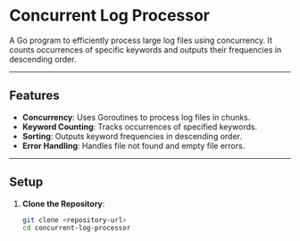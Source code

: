 # Concurrent Log Processor

A Go program to efficiently process large log files using concurrency. It counts occurrences of specific keywords and outputs their frequencies in descending order.

---

## Features

- **Concurrency**: Uses Goroutines to process log files in chunks.
- **Keyword Counting**: Tracks occurrences of specified keywords.
- **Sorting**: Outputs keyword frequencies in descending order.
- **Error Handling**: Handles file not found and empty file errors.

---

## Setup

1. **Clone the Repository**:
   ```bash
   git clone <repository-url>
   cd concurrent-log-processor
